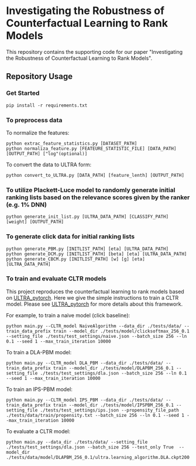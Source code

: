 # Investigating the Robustness of Counterfactual Learning to Rank Models

This repository contains the supporting code for our paper "Investigating the Robustness of Counterfactual Learning to Rank Models".

[comment]: <> (## Online Appendix)

[comment]: <> (### Figure_1 The spider chart on MSLR)

[comment]: <> (![image]&#40;Figure_1.png&#41;)

[comment]: <> (### Table_1 The ANOVA results on MSLR)

[comment]: <> (![image]&#40;Table_1.png&#41;)

[comment]: <> (### Figure_2 The effect of production ranker on CLTR models on MSLR)

[comment]: <> (![image]&#40;Figure_2.png&#41;)

[comment]: <> (### Table_2 The effect of user simulation model on CLTR models on MSLR)

[comment]: <> (![image]&#40;Table_2.png&#41;)

## Repository Usage
### Get Started
```
pip install -r requirements.txt
```

### To preprocess data
To normalize the features:
```
python extrac_feature_statistics.py [DATASET_PATH]
python normaliza_feature.py [FEATEURE_STATISTIC_FILE] [DATA_PATH] [OUTPUT_PATH] ["log"(optional)]
```

To convert the data to ULTRA form:
```
python convert_to_ULTRA.py [DATA_PATH] [feature_lenth] [OUTPUT_PATH]
```

### To utilize Plackett-Luce model to randomly generate initial ranking lists based on the relevance scores given by the ranker (e.g. 1% DNN)
```
python generate_init_list.py [ULTRA_DATA_PATH] [CLASSIFY_PATH] [weight] [OUTPUT_PATH]
```

### To generate click data for initial ranking lists
```
python generate_PBM.py [INITLIST_PATH] [eta] [ULTRA_DATA_PATH]
python generate_DCM.py [INITLIST_PATH] [beta] [eta] [ULTRA_DATA_PATH]
python generate_CBCM.py [INITLIST_PATH] [w] [g] [eta] [ULTRA_DATA_PATH]
```

### To train and evaluate CLTR models
This project reproduces the counterfactual learning to rank models based on [ULTRA_pytorch](https://github.com/ULTR-Community/ULTRA_pytorch). Here we give the simple instructions to train a CLTR model. Please see [ULTRA_pytorch](https://github.com/ULTR-Community/ULTRA_pytorch) for more details about this framework.

For example, to train a naive model (click baseline):
```
python main.py --CLTR_model NaiveAlgorithm --data_dir ./tests/data/ --train_data_prefix train --model_dir ./tests/model/clicksoftmax_256_0.1 --setting_file ./tests/test_settings/naive.json --batch_size 256 --ln 0.1 --seed 1 --max_train_iteration 10000
```
To train a DLA-PBM model:
```
python main.py --CLTR_model DLA_PBM --data_dir ./tests/data/ --train_data_prefix train --model_dir ./tests/model/DLAPBM_256_0.1 --setting_file ./tests/test_settings/dla.json --batch_size 256 --ln 0.1 --seed 1 --max_train_iteration 10000
```
To train an IPS-PBM model:
```
python main.py --CLTR_model IPS_PBM --data_dir ./tests/data/ --train_data_prefix train --model_dir ./tests/model/IPSPBM_256_0.1 --setting_file ./tests/test_settings/ips.json --propensity_file_path ./tests/data/train/propensity.txt --batch_size 256 --ln 0.1 --seed 1 --max_train_iteration 10000
```
To evaluate a CLTR model:
```
python main.py --data_dir ./tests/data/ --setting_file ./tests/test_settings/dla.json --batch_size 256 --test_only True  --model_dir ./tests/data/model/DLAPBM_256_0.1/ultra.learning_algorithm.DLA.ckpt200
```